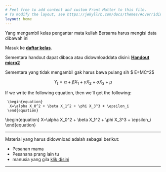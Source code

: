 ```yaml
---
# Feel free to add content and custom Front Matter to this file.
# To modify the layout, see https://jekyllrb.com/docs/themes/#overriding-theme-defaults
layout: home
---
```

Yang mengambil kelas pengantar mata kuliah Bersama harus mengisi data dibawah ini

Masuk ke [**daftar kelas**](class).

Sementara handout dapat dibaca atau didownloaddata disini: [**Handout micro2**](microeconomics2)

Sementara yang tidak mengambil gak harus bawa pulang sih $ E=MC^2$



 $$Y_t = \alpha + \beta X_1 + \gamma X_2 + \sigma X_3 + \mu$$

If we write the following equation, then we'll get the following:
 
```
 \begin{equation}
  X=\alpha X_0^2 + \beta X_1^2 + \phi X_3^3 + \epsilon_i
 \end{equation}
```
 \begin{equation}
  X=\alpha X_0^2 + \beta X_1^2 + \phi X_3^3 + \epsilon_i
 \end{equation}
 
						
 
 
-----------------------
Material yang harus didownload adalah sebagai berikut:

- Pesanan mama
- Pesanana prang lain tu
- manusia yang gila [klik disini](htpps://www.kompas.com)
 


--------------------